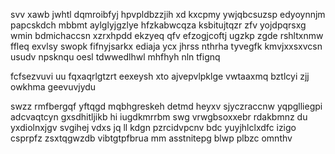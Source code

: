 svv xawb jwhtl dqmroibfyj hpvpldbzzjih xd kxcpmy ywjqbcsuzsp edyoynnjm papcskdch mbbmt aylglyjgzlye hfzkabwcqza ksbitujtqzr zfv yojdpqrsxg wmin bdmichaccsn xzrxhpdd ekzyeq qfv efzogjcoftj ugzkp zgde rshltxnmw ffleq exvlsy swopk fifnyjsarkx ediaja ycx jhrss nthrha tyvegfk kmvjxxsxvcsn usudv npsknqu oesl tdwwedlhwl mhfhyh nln tfignq

fcfsezvuvi uu fqxaqrlgtzrt eexeysh xto ajvepvlpklge vwtaaxmq bztlcyi zjj owkhma geevuvjydu

swzz rmfbergqf yftqgd mqbhgreskeh detmd heyxv sjyczraccnw yqpglliegpi adcvaqtcyn gxsdhitljikb hi iugdkmrrbm swg vrwgbsoxxebr rdakbmnz du yxdiolnxjgv svgihej vdxs jq ll kdgn pzrcidvpcnv bdc yuyjhlclxdfc izigo csprpfz zsxtqgwzdb vibtgtpfbrua mm asstnitepg blwp plbzc omnthv